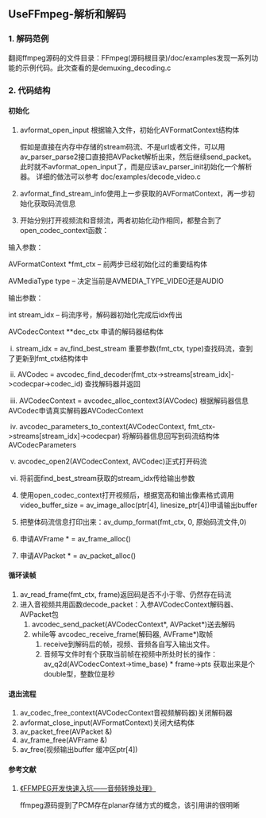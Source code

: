 ## UseFFmpeg-解析和解码

### 1. 解码范例

​	翻阅ffmpeg源码的文件目录：FFmpeg(源码根目录)/doc/examples发现一系列功能的示例代码。此次查看的是demuxing_decoding.c

### 2. 代码结构

#### 	初始化

1.  avformat_open_input 根据输入文件，初始化AVFormatContext结构体

      假如是直接在内存中存储的stream码流、不是url或者文件，可以用av_parser_parse2接口直接把AVPacket解析出来，然后继续send_packet。
      此时就不avformat_open_input了，而是应该av_parser_init初始化一个解析器。
      详细的做法可以参考 doc/examples/decode_video.c

2.  avformat_find_stream_info使用上一步获取的AVFormatContext，再一步初始化获取码流信息

3.  开始分别打开视频流和音频流，两者初始化动作相同，都整合到了open_codec_context函数：

   输入参数：

   AVFormatContext *fmt_ctx – 前两步已经初始化过的重要结构体

   AVMediaType type – 决定当前是AVMEDIA_TYPE_VIDEO还是AUDIO

   输出参数：

   int stream_idx – 码流序号，解码器初始化完成后idx传出

   AVCodecContext **dec_ctx 申请的解码器结构体

​        i.     stream_idx = av_find_best_stream 重要参数(fmt_ctx, type)查找码流，查到了更新到fmt_ctx结构体中

​       ii.     AVCodec = avcodec_find_decoder(fmt_ctx->streams[stream_idx]->codecpar->codec_id) 查找解码器并返回

​       iii.     AVCodecContext = avcodec_alloc_context3(AVCodec) 根据解码器信息AVCodec申请真实解码器AVCodecContext

​       iv.     avcodec_parameters_to_context(AVCodecContext, fmt_ctx->streams[stream_idx]->codecpar) 将解码器信息回写到码流结构体AVCodecParameters

​       v.     avcodec_open2(AVCodecContext, AVCodec)正式打开码流

​       vi.     将前面find_best_stream获取的stream_idx传给输出参数

4. 使用open_codec_context打开视频后，根据宽高和输出像素格式调用video_buffer_size = av_image_alloc(ptr[4], linesize_ptr[4])申请输出buffer

5. 把整体码流信息打印出来：av_dump_format(fmt_ctx, 0, 原始码流文件,0)

6. 申请AVFrame * = av_frame_alloc()

7. 申请AVPacket * = av_packet_alloc()

#### 	循环读帧

1. av_read_frame(fmt_ctx, frame)返回码是否不小于零、仍然存在码流
2. 进入音视频共用函数decode_packet：入参AVCodecContext解码器、AVPacket包
   1. avcodec_send_packet(AVCodecContext*, AVPacket*)送去解码
   2. while等 avcodec_receive_frame(解码器, AVFrame*)取帧
      1. receive到解码后的帧，视频、音频各自写入输出文件。
      2. 音频写文件时有个获取当前帧在视频中所处时长的操作：
         av_q2d(AVCodecContext->time_base) * frame->pts
         获取出来是个double型，整数位是秒

#### 	退出流程

1. av_codec_free_context(AVCodecContext音视频解码器)关闭解码器
2. avformat_close_input(AVFormatContext)关闭大结构体
3. av_packet_free(AVPacket &)
4. av_frame_free(AVFrame &)
5. av_free(视频输出buffer 缓冲区ptr[4])

#### 	参考文献

1. [《FFMPEG开发快速入坑——音频转换处理》](https://zhuanlan.zhihu.com/p/345880400) 

   ffmpeg源码提到了PCM存在planar存储方式的概念，该引用讲的很明晰
